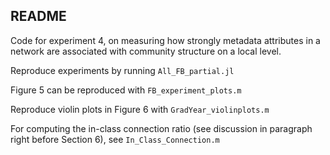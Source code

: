 ## README

Code for experiment 4, on measuring how strongly metadata attributes in a network are associated with community structure on a local level.

Reproduce experiments by running `All_FB_partial.jl`

Figure 5 can be reproduced with `FB_experiment_plots.m`

Reproduce violin plots in Figure 6 with `GradYear_violinplots.m`

For computing the in-class connection ratio (see discussion in paragraph right before Section 6), see `In_Class_Connection.m`
